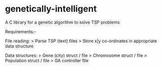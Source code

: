 genetically-intelligent
=======================

A C library for a genetic algorithm to solve TSP problems

Requirements:-

File reading:
    > Parse TSP (text) files
    > Store x|y co-ordinates in appropriate data structure

Data structures:
    > Gene (city) struct / file
    > Chromosome struct / file
    > Population struct / file
    > GA controller file

